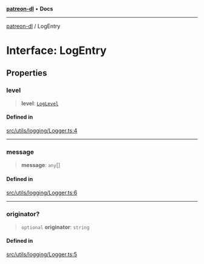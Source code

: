 [**patreon-dl**](../README.md) • **Docs**

***

[patreon-dl](../README.md) / LogEntry

# Interface: LogEntry

## Properties

### level

> **level**: [`LogLevel`](../type-aliases/LogLevel.md)

#### Defined in

[src/utils/logging/Logger.ts:4](https://github.com/patrickkfkan/patreon-dl/blob/7c1cd2021db5cdb3733758940f1bc6aab660b08d/src/utils/logging/Logger.ts#L4)

***

### message

> **message**: `any`[]

#### Defined in

[src/utils/logging/Logger.ts:6](https://github.com/patrickkfkan/patreon-dl/blob/7c1cd2021db5cdb3733758940f1bc6aab660b08d/src/utils/logging/Logger.ts#L6)

***

### originator?

> `optional` **originator**: `string`

#### Defined in

[src/utils/logging/Logger.ts:5](https://github.com/patrickkfkan/patreon-dl/blob/7c1cd2021db5cdb3733758940f1bc6aab660b08d/src/utils/logging/Logger.ts#L5)
